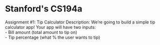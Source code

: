 # Stanford's CS194a

Assignment #1: Tip Calculator 
Description​: We’re going to build a simple tip calculator app! Your app will have two inputs: <Br>
       - Bill amount (total amount to tip on)<br>
       - Tip percentage (what % the user wants to tip)<br>

